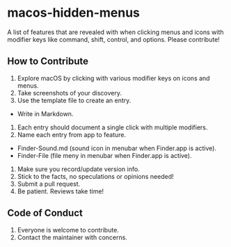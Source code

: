 # macos-hidden-menus
A list of features that are revealed with when clicking menus and icons with modifier keys like command, shift, control, and options. Please contribute!

## How to Contribute

1. Explore macOS by clicking with various modifier keys on icons and menus.
1. Take screenshots of your discovery.
1. Use the template file to create an entry.
- Write in Markdown.
1. Each entry should document a single click with multiple modifiers.
1. Name each entry from app to feature.
- Finder-Sound.md (sound icon in menubar when Finder.app is active).
- Finder-File (file meny in menubar when Finder.app is active).
1. Make sure you record/update version info.
1. Stick to the facts, no speculations or opinions needed!
1. Submit a pull request.
1. Be patient. Reviews take time!

## Code of Conduct

1. Everyone is welcome to contribute.
1. Contact the maintainer with concerns.
